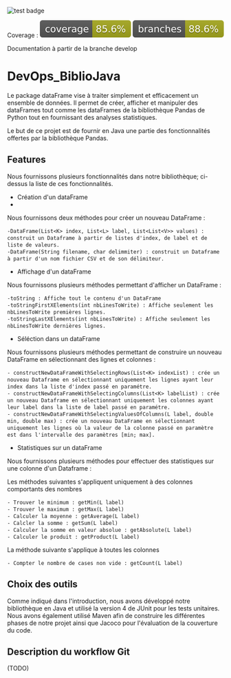 ![test badge](https://github.com/BastienLevasseur/DevOps_BiblioJava/actions/workflows/maven.yml/badge.svg)

Coverage : 
![jacoco badge](.github/badges/jacoco.svg)
![jacoco badge branch](.github/badges/branches.svg)

Documentation à partir de la branche develop


# DevOps_BiblioJava 

Le package dataFrame vise à traiter simplement et efficacement un ensemble de données. Il permet de créer, afficher et
manipuler des dataFrames tout comme les dataFrames de la bibliothèque Pandas de Python tout en fournissant des analyses
statistiques.

Le but de ce projet est de fournir en Java une partie des fonctionnalités offertes par la bibliothèque Pandas.

## Features

Nous fournissons plusieurs fonctionnalités dans notre bibliothèque; ci-dessus la liste de ces fonctionnalités.

* Création d'un dataFrame
* 
Nous fournissons deux méthodes pour créer un nouveau DataFrame :

    -DataFrame(List<K> index, List<L> label, List<List<V>> values) : construit un Dataframe à partir de listes d'index, de label et de liste de valeurs.
    -DataFrame(String filename, char delimmiter) : construit un Dataframe à partir d'un nom fichier CSV et de son délimiteur.

* Affichage d'un dataFrame


Nous fournissons plusieurs méthodes permettant d'afficher un DataFrame :

    -toString : Affiche tout le contenu d'un DataFrame
    -toStringFirstXElements(int nbLinesToWrite) : Affiche seulement les nbLinesToWrite premières lignes.
    -toStringLastXElements(int nbLinesToWrite) : Affiche seulement les nbLinesToWrite dernières lignes.

* Séléction dans un dataFrame

Nous fournissons plusieurs méthodes permettant de construire un nouveau DataFrame en sélectionnant des lignes et colonnes :

    - constructNewDataFrameWithSelectingRows(List<K> indexList) : crée un nouveau Dataframe en sélectionnant uniquement les lignes ayant leur index dans la liste d'index passé en paramétre.
    - constructNewDataFrameWithSelectingColumns(List<K> labelList) : crée un nouveau Dataframe en sélectionnant uniquement les colonnes ayant leur label dans la liste de label passé en paramétre.
    - constructNewDataFrameWithSelectingValuesOfColumns(L label, double min, double max) : crée un nouveau DataFrame en sélectionnant uniquement les lignes où la valeur de la colonne passé en paramètre est dans l'intervalle des paramètres [min; max].

* Statistiques sur un dataFrame

Nous fournissons plusieurs méthodes pour effectuer des statistiques sur une colonne d'un Dataframe :

Les méthodes suivantes s'appliquent uniquement à des colonnes comportants des nombres

    - Trouver le minimum : getMin(L label)
    - Trouver le maximum : getMax(L label)
    - Calculer la moyenne : getAverage(L label)
    - Calcler la somme : getSum(L label)
    - Calculer la somme en valeur absolue : getAbsolute(L label)
    - Calculer le produit : getProduct(L label)

La méthode suivante s'applique à toutes les colonnes

    - Compter le nombre de cases non vide : getCount(L label)




## Choix des outils

Comme indiqué dans l'introduction, nous avons développé notre bibliothèque en Java et utilisé la version 4 de JUnit
pour les tests unitaires. Nous avons également utilisé Maven afin de construire les différentes phases de notre projet
ainsi que Jacoco pour l'évaluation de la couverture du code.

## Description du workflow Git

(TODO)
